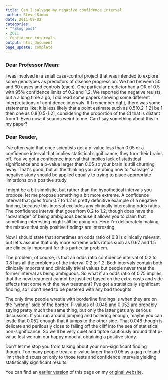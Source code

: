 ```yaml
---
title: Can I salvage my negative confidence interval
author: Steve Simon
date: 2011-09-02
categories:
- "*Blog post"
- 2011
- Confidence intervals
output: html_document
page_update: complete
---
```


### Dear Professor Mean:

I was involved in a small case-control project that was intended to explore some genotypes as predictors of disease progression. We had between 50 and 60 cases and controls (each). One particular predictor had a OR of 0.5 with 95% confidence limits of 0.2 and 1.2. We reported the negative reulsts, but a a long time a go, I did read some papers showing some different interpretations of confidence intervals. If I remember right, there was some statements like: it is less likely that a point estimate such as 0.5[0.2-1.2] be 1 then one as 0.8[0.5-1.2], considering the proportion of the CI that is distant from 1. Even now, it sounds weird to me. Can I say something about this in my paper?

<!---More--->

### Dear Reader,

I've often said that once scientists get a p-value less than 0.05 or a confidence interval that implies statistical significance, they turn their brains off. You've got a confidence interval that implies lack of statistical significance and a p-value larger than 0.05 so your brain is still churning away. That's good, but all the thinking you are doing now to "salvage" a negative study should be applied equally to trying to place appropriate limitations on a positive study.

I might be a bit simplistic, but rather than the hypothetical intervals you propose, let me propose something a bit more extreme. A confidence interval that goes from 0.7 to 1.2 is pretty definitive example of a negative finding, because this interval excludes any clinically interesting odds ratios. The confidence interval that goes from 0.2 to 1.2, though does have the "advantage" of being ambiguous because it allows you to claim that something interesting might still be going on. Here I'm deliberately making the mistake that only positive findings are interesting.

Now I should state that sometimes an odds ratio of 0.8 is clinically relevant, but let's assume that only more extreme odds ratios such as 0.67 and 1.5 are clinically important for this particular problem.

The problem, of course, is that an odds ratio confidence interval of 0.2 to 0.8 has all the problems of the interval 0.2 to 1.2. Both intervals contain both clinically important and clinically trivial values but people never treat the former interval as being ambiguous. So what if an odds ratio of 0.75 implies that the new treatment cannot be justified based on the extra costs and side effects that come with the new treatment? I've got a statistically significant finding, so I don't need to be pestered with any bad thoughts.

The only time people wrestle with borderline findings is when they are on the "wrong" side of the border. P-values of 0.048 and 0.052 are probably saying pretty much the same thing, but only the latter gets any serious discussion. If you run around jumping and hollering enough, maybe you can jostle that 0.052 enough that it jumps to the other side. That 0.048 though is delicate and perilously close to falling off the cliff into the sea of statistical non-significance. So we'll be very quiet and tiptoe cautiously around that p-value lest we ruin our happy mood at obtaining a positive study.

Don't let me stop you from talking about your non-significant finding though. Too many people treat a p-value larger than 0.05 as a gag rule and limit their discussion only to those tests and confidence intervals yielding statistically significant results.

You can find an [earlier version][sim1] of this page on my [original website][sim2].

[sim1]: http://www.pmean.com/11/NegativeInterval.html
[sim2]: http://www.pmean.com/original_site.html 
